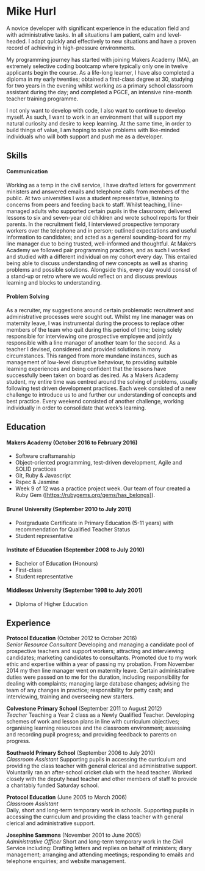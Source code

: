# Mike Hurl

A novice developer with significant experience in the education field and with administrative tasks. In all situations I am patient, calm and level-headed. I adapt quickly and effectively to new situations and have a proven record of achieving in high-pressure environments.

My programming journey has started with joining Makers Academy (MA), an extremely selective coding bootcamp where typically only one in twelve applicants begin the course. As a life-long learner, I have also completed a diploma in my early twenties; obtained a first-class degree at 30, studying for two years in the evening whilst working as a primary school classroom assistant during the day; and completed a PGCE, an intensive nine-month teacher training programme.

I not only want to develop with code, I also want to continue to develop myself. As such, I want to work in an environment that will support my natural curiosity and desire to keep learning. At the same time, in order to build things of value,  I am hoping to solve problems with like-minded individuals who will both support and push me as a developer.

## Skills

#### Communication

Working as a temp in the civil service, I have drafted letters for government ministers and answered emails and telephone calls from members of the public. At two universities I was a student representative, listening to concerns from peers and feeding back to staff. Whilst teaching, I line-managed adults who supported certain pupils in the classroom; delivered lessons to six and seven-year old children and wrote school reports for their parents. In the recruitment field, I interviewed prospective temporary workers over the telephone and in person; outlined expectations and useful information to candidates; and acted as a general sounding-board for my line manager due to being trusted, well-informed and thoughtful. At Makers Academy we followed pair programming practices, and as such I worked and studied with a different individual on my cohort every day. This entailed being able to discuss understanding of new concepts as well as sharing problems and possible solutions. Alongside this, every day would consist of a stand-up or retro where we would reflect on and discuss previous learning and blocks to understanding.

#### Problem Solving

As a recruiter, my suggestions around certain problematic recruitment and administrative processes were sought out. Whilst my line manager was on maternity leave, I was instrumental during the process to replace other members of the team who quit during this period of time; being solely responsible for interviewing one prospective employee and jointly responsible with a line manager of another team for the second. As a teacher I devised, considered and provided solutions in many circumstances. This ranged from more mundane instances, such as management of low-level disruptive behaviour, to providing suitable learning experiences and being confident that the lessons have successfully been taken on board as desired. As a Makers Academy student, my entire time was centred around the solving of problems, usually following test driven development practices. Each week consisted of a new challenge to introduce us to and further our understanding of concepts and best practice. Every weekend consisted of another challenge, working individually in order to consolidate that week’s learning.

## Education

#### Makers Academy (October 2016 to February 2016)
- Software craftsmanship
- Object-oriented programming, test-driven development, Agile and SOLID practices
- Git, Ruby & Javascript
- Rspec & Jasmine
- Week 9 of 12 was a practice project week. Our team of four created a Ruby Gem ([https://rubygems.org/gems/has_belongs]).

#### Brunel University (September 2010 to July 2011)
- Postgraduate Certificate in Primary Education (5-11 years) with recommendation for Qualified Teacher Status
- Student representative

#### Institute of Education (September 2008 to July 2010)
- Bachelor of Education (Honours)
- First-class
- Student representative

#### Middlesex University (September 1998 to July 2001)
- Diploma of Higher Education

## Experience

**Protocol Education** (October 2012 to October 2016)    
*Senior Resource Consultant*
Developing and managing a candidate pool of prospective teachers and support workers; attracting and interviewing candidates; marketing candidates to consultants. Promoted due to my work ethic and expertise within a year of passing my probation. From November 2014 my then line manager went on maternity leave. Certain administrative duties were passed on to me for the duration, including responsibility for dealing with complaints; managing large database changes; advising the team of any changes in practice; responsibility for petty cash; and interviewing, training and overseeing new starters.

**Colvestone Primary School** (September 2011 to August 2012)   
*Teacher*
Teaching a Year 2 class as a Newly Qualified Teacher. Developing schemes of work and lesson plans in line with curriculum objectives; organising learning resources and the classroom environment; assessing and recording pupil progress; and providing feedback to parents on progress.

**Southwold Primary School** (September 2006 to July 2010)   
*Classroom Assistant* 
Supporting pupils in accessing the curriculum and providing the class teacher with general clerical and administrative support. Voluntarily ran an after-school cricket club with the head teacher. Worked closely with the deputy head teacher and other members of staff to provide a charitably funded Saturday school.

**Protocol Education** (June 2005 to March 2006)   
*Classroom Assistant*  
Daily, short and long-term temporary work in schools. Supporting pupils in accessing the curriculum and providing the class teacher with general clerical and administrative support.

**Josephine Sammons** (November 2001 to June 2005)   
*Administrative Officer* 
Short and long-term temporary work in the Civil Service including: Drafting letters and replies on behalf of ministers; diary management; arranging and attending meetings; responding to emails and telephone enquiries; and website management.
